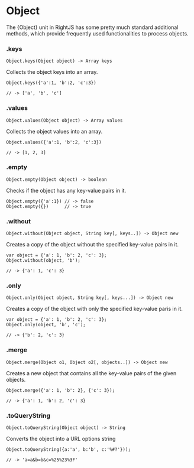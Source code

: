 # Object

The {Object} unit in RightJS has some pretty much standard additional methods,
which provide frequently used functionalities to process objects.

### .keys

    Object.keys(Object object) -> Array keys

Collects the object keys into an array.

    Object.keys({'a':1, 'b':2, 'c':3})
    
    // -> ['a', 'b', 'c']


### .values

    Object.values(Object object) -> Array values

Collects the object values into an array.

    Object.values({'a':1, 'b':2, 'c':3})
    
    // -> [1, 2, 3]
  

### .empty

    Object.empty(Object object) -> boolean

Checks if the object has any key-value pairs in it.

    Object.empty({'a':1}) // -> false
    Object.empty({})      // -> true

### .without

    Object.without(Object object, String key[, keys..]) -> Object new

Creates a copy of the object without the specified key-value pairs in it.

    var object = {'a': 1, 'b': 2, 'c': 3};
    Object.without(object, 'b');
    
    // -> {'a': 1, 'c': 3}

### .only

    Object.only(Object object, String key[, keys...]) -> Object new

Creates a copy of the object with only the specified key-value paris in it.

    var object = {'a': 1, 'b': 2, 'c': 3};
    Object.only(object, 'b', 'c');
    
    // -> {'b': 2, 'c': 3}

### .merge

    Object.merge(Object o1, Object o2[, objects..]) -> Object new

Creates a new object that contains all the key-value pairs of the given
objects.

    Object.merge({'a': 1, 'b': 2}, {'c': 3});
    
    // -> {'a': 1, 'b': 2, 'c': 3}

### .toQueryString

    Object.toQueryString(Object object) -> String

Converts the object into a URL options string

    Object.toQueryString({a:'a', b:'b', c:'%#?'}));
    
    // -> 'a=a&b=b&c=%25%23%3F'
